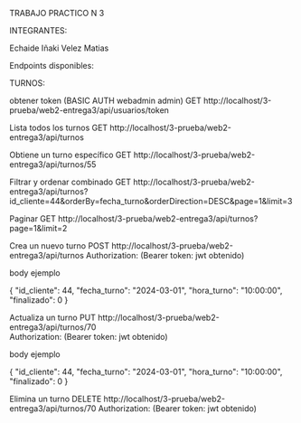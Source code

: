 TRABAJO PRACTICO N 3

INTEGRANTES:

Echaide Iñaki
Velez Matias

Endpoints disponibles:

TURNOS:

obtener token  (BASIC AUTH webadmin admin)
GET http://localhost/3-prueba/web2-entrega3/api/usuarios/token 

Lista todos los turnos
GET http://localhost/3-prueba/web2-entrega3/api/turnos 

Obtiene un turno específico
GET http://localhost/3-prueba/web2-entrega3/api/turnos/55 

Filtrar y ordenar combinado
GET http://localhost/3-prueba/web2-entrega3/api/turnos?id_cliente=44&orderBy=fecha_turno&orderDirection=DESC&page=1&limit=3

Paginar
GET http://localhost/3-prueba/web2-entrega3/api/turnos?page=1&limit=2

Crea un nuevo turno 
POST http://localhost/3-prueba/web2-entrega3/api/turnos 
Authorization: (Bearer token: jwt obtenido)

body ejemplo

{
    "id_cliente": 44,
    "fecha_turno": "2024-03-01",
    "hora_turno": "10:00:00",
    "finalizado": 0
}

Actualiza un turno
PUT http://localhost/3-prueba/web2-entrega3/api/turnos/70  
Authorization: (Bearer token: jwt obtenido)

body ejemplo

{
	 "id_cliente": 44,
    "fecha_turno": "2024-03-01",
    "hora_turno": "10:00:00",
    "finalizado": 0
}


Elimina un turno
DELETE http://localhost/3-prueba/web2-entrega3/api/turnos/70 
Authorization: (Bearer token: jwt obtenido)
